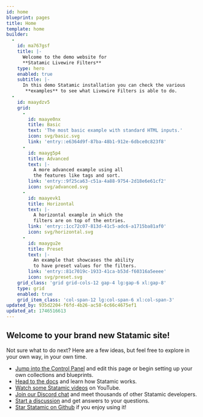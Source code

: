 ```yaml
---
id: home
blueprint: pages
title: Home
template: home
builder:
  -
    id: ma767gsf
    title: |-
      Welcome to the demo website for
      **Statamic Livewire Filters**
    type: hero
    enabled: true
    subtitle: |-
      In this demo Statamic installation you can check the various
       **examples** to see what Livewire Filters is able to do.
  -
    id: maaydzv5
    grid:
      -
        id: maaye0nx
        title: Basic
        text: 'The most basic example with standard HTML inputs.'
        icon: svg/basic.svg
        link: 'entry::e6364d9f-87ba-48b1-912e-6dbce0c823f8'
      -
        id: maayg5p4
        title: Advanced
        text: |-
          A more advanced example using all
          the features like tags and sort.
        link: 'entry::9f25ca63-c51a-4a88-9754-2d18e6e61cf2'
        icon: svg/advanced.svg
      -
        id: maayevk1
        title: Horizontal
        text: |-
          A horizontal example in which the 
          filters are on top of the entries.
        link: 'entry::1cc72c07-813d-41c5-adc6-a1715ba81af0'
        icon: svg/horizontal.svg
      -
        id: maaygu2e
        title: Preset
        text: |-
          An example that showcases the ability
          to have preset values for the filters.
        link: 'entry::81c7019c-1933-41ca-b53d-f60316a5eeee'
        icon: svg/preset.svg
    grid_class: 'grid grid-cols-12 gap-4 lg:gap-6 xl:gap-8'
    type: grid
    enabled: true
    grid_item_class: 'col-span-12 lg:col-span-6 xl:col-span-3'
updated_by: 935d2204-f6fd-4b26-ac58-6c66c4675ef1
updated_at: 1746516613
---
```

## Welcome to your brand new Statamic site!

Not sure what to do next? Here are a few ideas, but feel free to explore in your own way, in your own time.

- [Jump into the Control Panel](/cp) and edit this page or begin setting up your own collections and blueprints.
- [Head to the docs](https://statamic.dev) and learn how Statamic works.
- [Watch some Statamic videos](https://youtube.com/statamic) on YouTube.
- [Join our Discord chat](https://statamic.com/discord) and meet thousands of other Statamic developers.
- [Start a discussion](https://github.com/statamic/cms/discussions) and get answers to your questions.
- [Star Statamic on Github](https://github.com/statamic/cms) if you enjoy using it!
